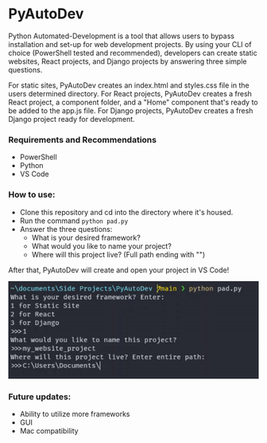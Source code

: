 # PyAutoDev

Python Automated-Development is a tool that allows users to bypass installation and set-up for web development projects. By using your CLI of choice (PowerShell tested and recommended), developers can create static websites, React projects, and Django projects by answering three simple questions.

For static sites, PyAutoDev creates an index.html and styles.css file in the users determined directory.
For React projects, PyAutoDev creates a fresh React project, a component folder, and a "Home" component that's ready to be added to the app.js file.
For Django projects, PyAutoDev creates a fresh Django project ready for development.

### Requirements and Recommendations
* PowerShell
* Python
* VS Code

### How to use:
* Clone this repository and cd into the directory where it's housed.
* Run the command `python pad.py`
* Answer the three questions:
  * What is your desired framework?
  * What would you like to name your project?
  * Where will this project live? (Full path ending with "\")

After that, PyAutoDev will create and open your project in VS Code!

![](https://github.com/dacrews/PyAutoDev/blob/main/gif.gif)

### Future updates:
* Ability to utilize more frameworks
* GUI
* Mac compatibility 
